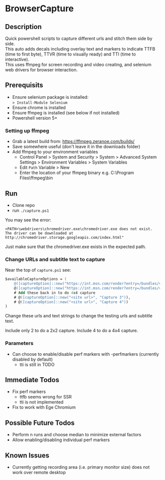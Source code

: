 # BrowserCapture

## Description
Quick powershell scripts to capture different urls and stitch them side by side.  
This auto adds decals including overlay text and markers to indicate TTFB (time to first byte), TTVR (time to visually ready) and TTI (time to interactive).  
This uses ffmpeg for screen recording and video creating, and selenium web drivers for browser interaction.

## Prerequisits
* Ensure selenium package is installed:  
`> Install-Module Selenium`
* Ensure chrome is installed
* Ensure ffmpeg is installed (see below if not installed)
* Powershell version 5+

### Setting up ffmpeg
* Grab a latest build from: https://ffmpeg.zeranoe.com/builds/
* Save somewhere useful (don't leave it in the downloads folder)
* Add ffmpeg to your environment variables
  * Control Panel > System and Security > System > Advanced System Settings > Environment Variables > System Variables
  * Edit `Path` Variable > New
  * Enter the location of your ffmpeg binary e.g. C:\Program Files\ffmpeg\bin

## Run
* Clone repo
* run `./capture.ps1`

You may see the error:
``` shell
<PATH>\webdrivers\chromedriver.exe\chromedriver.exe does not exist. The driver can be downloaded at http://chromedriver.storage.googleapis.com/index.html"
```

Just make sure that the chromedriver.exe exists in the expected path.

### Change URLs and subtitle text to capture

Near the top of `capture.ps1` see:
``` ps
$availableCaptureOptions = (
    @([captureOption]::new("https://int.msn.com/render?entry=/bundles/v1/hub-ssr/20200211.76/node.index.js&mockpcs=true", "CSR")),
    @([captureOption]::new("https://int.msn.com/render?entry=/bundles/v1/hub-ssr/20200211.76/node.index.js&mockpcs=true&csrdelay=250", "SSR"))
    # Add these back in to do 4x4 capture
    # @([captureOption]::new("<site url>", "Capture 3")),
    # @([captureOption]::new("<site url>", "Capture 4"))
)
```

Change these urls and text strings to change the testing urls and subtitle text.

Include only 2 to do a 2x2 capture. Include 4 to do a 4x4 capture.

### Parameters

* Can choose to enable/disable perf markers with -perfmarkers (currently disabled by default)
  * tti is still in TODO

## Immediate Todos
* Fix perf markers
  * ttfb seems wrong for SSR
  * tti is not implemented
* Fix to work with Ege Chromium

## Possible Future Todos
* Perform n runs and choose median to minimize external factors
* Allow enabling/disabling individual perf markers

## Known Issues
* Currently getting recording area (i.e. primary monitor size) does not work over remote desktop
